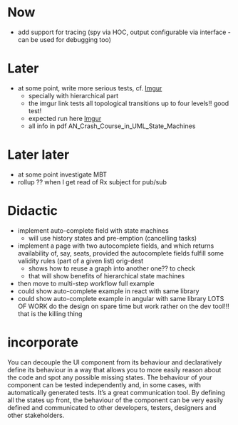 # Now
- add support for tracing (spy via HOC, output configurable via interface - can be used for 
debugging too)

# Later
- at some point, write more serious tests, cf. [Imgur](https://i.imgur.com/IWoe84U.png)
  - specially with hierarchical part
  - the imgur link tests all topological transitions up to four levels!! good test!
  - expected run here [Imgur](https://i.imgur.com/Lei0BcM.png)
  - all info in pdf AN_Crash_Course_in_UML_State_Machines

# Later later
- at some point investigate MBT
- rollup ?? when I get read of Rx subject for pub/sub

# Didactic
- implement auto-complete field with state machines
  - will use history states and pre-emption (cancelling tasks)
- implement a page with two autocomplete fields, and which returns availability of, say, seats, 
provided the autocomplete fields fulfill some validity rules (part of a given list) orig-dest
  - shows how to reuse a graph into another one?? to check
  - that will show benefits of hierarchical state machines
- then move to multi-step workflow full example
- could show auto-complete example in react with same library
- could show auto-complete example in angular with same library
LOTS OF WORK
do the design on spare time but work rather on the dev tool!!! that is the killing thing

# incorporate

You can decouple the UI component from its behaviour and declaratively define its behaviour in a way that allows you to more easily reason about the code and spot any possible missing states.
The behaviour of your component can be tested independently and, in some cases, with automatically generated tests.
It’s a great communication tool. By defining all the states up front, the behaviour of the component can be very easily defined and communicated to other developers, testers, designers and other stakeholders.
